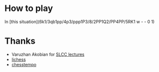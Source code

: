 
How to play
=


In [this situation](6k1/3qb1pp/4p3/ppp1P3/8/2PP1Q2/PP4PP/5RK1 w - - 0 1)

Thanks
=

* Varuzhan Akobian for [SLCC lectures](https://www.youtube.com/watch?v=YT4M1u1c3ok)
* [lichess](lichess.org)
* [chesstempo](chesstempo.com)
